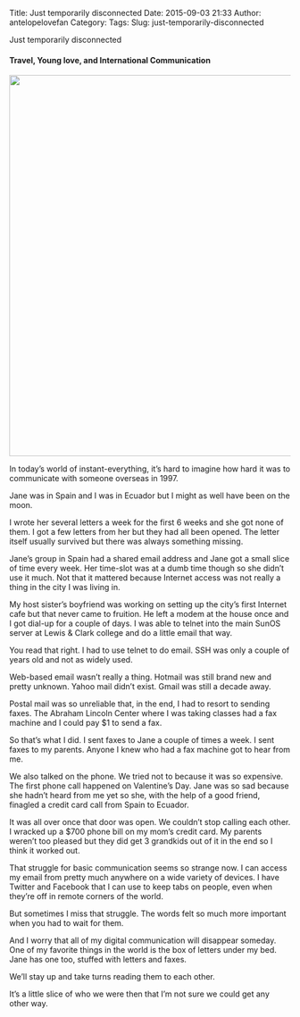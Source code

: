 Title: Just temporarily disconnected
Date: 2015-09-03 21:33
Author: antelopelovefan
Category: 
Tags: 
Slug: just-temporarily-disconnected

Just temporarily disconnected

#### Travel, Young love, and International Communication

<img src="https://cdn-images-1.medium.com/max/800/1*NzPtLEHl_RF0RUA-fJPtjg.jpeg" width="1000" height="683" />

In today’s world of instant-everything, it’s hard to imagine how hard it was to communicate with someone overseas in 1997.

Jane was in Spain and I was in Ecuador but I might as well have been on the moon.

I wrote her several letters a week for the first 6 weeks and she got none of them. I got a few letters from her but they had all been opened. The letter itself usually survived but there was always something missing.

Jane’s group in Spain had a shared email address and Jane got a small slice of time every week. Her time-slot was at a dumb time though so she didn’t use it much. Not that it mattered because Internet access was not really a thing in the city I was living in.

My host sister’s boyfriend was working on setting up the city’s first Internet cafe but that never came to fruition. He left a modem at the house once and I got dial-up for a couple of days. I was able to telnet into the main SunOS server at Lewis & Clark college and do a little email that way.

You read that right. I had to use telnet to do email. SSH was only a couple of years old and not as widely used.

Web-based email wasn’t really a thing. Hotmail was still brand new and pretty unknown. Yahoo mail didn’t exist. Gmail was still a decade away.

Postal mail was so unreliable that, in the end, I had to resort to sending faxes. The Abraham Lincoln Center where I was taking classes had a fax machine and I could pay $1 to send a fax.

So that’s what I did. I sent faxes to Jane a couple of times a week. I sent faxes to my parents. Anyone I knew who had a fax machine got to hear from me.

We also talked on the phone. We tried not to because it was so expensive. The first phone call happened on Valentine’s Day. Jane was so sad because she hadn’t heard from me yet so she, with the help of a good friend, finagled a credit card call from Spain to Ecuador.

It was all over once that door was open. We couldn’t stop calling each other. I wracked up a $700 phone bill on my mom’s credit card. My parents weren’t too pleased but they did get 3 grandkids out of it in the end so I think it worked out.

That struggle for basic communication seems so strange now. I can access my email from pretty much anywhere on a wide variety of devices. I have Twitter and Facebook that I can use to keep tabs on people, even when they’re off in remote corners of the world.

But sometimes I miss that struggle. The words felt so much more important when you had to wait for them.

And I worry that all of my digital communication will disappear someday. One of my favorite things in the world is the box of letters under my bed. Jane has one too, stuffed with letters and faxes.

We’ll stay up and take turns reading them to each other.

It’s a little slice of who we were then that I’m not sure we could get any other way.

